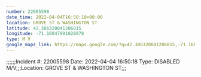 ```yaml
---
number: 22005598
date_time: 2022-04-04T16:50:18+00:00
location: GROVE ST & WASHINGTON ST
latitude: 42.386320041206815
longitude: -71.16047991028078
type: M V
google_maps_link: https://maps.google.com/?q=42.386320041206815,-71.16047991028078
---
```


;;;;;;Incident #: 22005598  Date: 2022-04-04 16:50:18   Type: DISABLED M/V;;;Location: GROVE ST & WASHINGTON ST;;;
